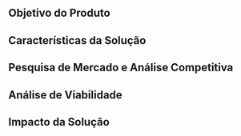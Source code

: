 ## Objetivo do Produto 

## Características da Solução 

## Pesquisa de Mercado e Análise Competitiva 

## Análise de Viabilidade

## Impacto da Solução 

